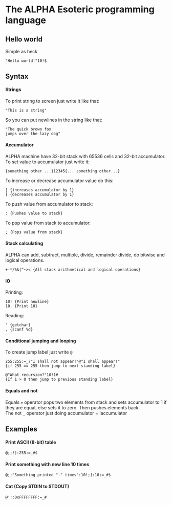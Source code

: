 # The ALPHA Esoteric programming language
## Hello world
Simple as heck
```
"Hello world!"10!$
```

## Syntax
#### Strings
To print string to screen just write it like that:
```
"This is a string"
```

So you can put newlines in the string like that:
```
"The quick brown fox
jumps over the lazy dog"
```

#### Accumulator
ALPHA machine have 32-bit stack with 65536 cells and 32-bit accumulator.  
To set value to accumulator just write it:
```
{something other ...}12345{... something other...}
```

To increase or decrease accumulator value do this:
```
] {increases accumulator by 1}
[ {decreases accumulator by 1}
```

To push value from accumulator to stack:
```
: {Pushes value to stack}
```

To pop value from stack to accumulator:
```
; {Pops value from stack}
```

#### Stack calculating
ALPHA can add, subtract, multiple, divide, remainder divide, do bitwise and logical operations.
```
+-*/%&|^~>< {All stack arithmetical and logical operations}
```

#### IO
Printing:
```
10! {Print newline}
10. {Print 10}
```

Reading:
```
' {getchar}
, {scanf %d}
```

#### Conditional jumping and looping
To create jump label just write `@`  
```
255:255:=_?"I shall not appear!"@"I shall appear!"
{if 255 == 255 then jump to next standing label}

```

```
@"What recursion?"10!1#
{If 1 > 0 then jump to previous standing label}
```

#### Equals and not
Equals `=` operator pops two elements from stack and sets accumulator to 1 if they are equal, else sets it to zero. Then pushes elements back.  
The not `_` operator just doing accumulator = !accumulator

## Examples
#### Print ASCII (8-bit) table
```
@;;!]:255:=_#$
```

#### Print something with new line 10 times
```
@;;"Something printed "." times":10!;]:10:=_#$
```

#### Cat (Copy STDIN to STDOUT)
```
@'!:0xFFFFFFFF:=_#
```
